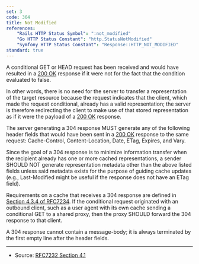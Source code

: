 ```yaml
---
set: 3
code: 304
title: Not Modified
references:
    "Rails HTTP Status Symbol": ":not_modified"
    "Go HTTP Status Constant": "http.StatusNotModified"
    "Symfony HTTP Status Constant": "Response::HTTP_NOT_MODIFIED"
standard: true
---
```


A conditional GET or HEAD request has been received and would have resulted in a [200 OK](/200) response if it were not for the fact that the condition evaluated to false.

In other words, there is no need for the server to transfer a representation of the target resource because the request indicates that the client, which made the request conditional, already has a valid representation; the server is therefore redirecting the client to make use of that stored representation as if it were the payload of a [200 OK](/200) response.

The server generating a 304 response MUST generate any of the following header fields that would have been sent in a [200 OK](/200) response to the same request: Cache-Control, Content-Location, Date, ETag, Expires, and Vary.

Since the goal of a 304 response is to minimize information transfer when the recipient already has one or more cached representations, a sender SHOULD NOT generate representation metadata other than the above listed fields unless said metadata exists for the purpose of guiding cache updates (e.g., Last-Modified might be useful if the response does not have an ETag field).

Requirements on a cache that receives a 304 response are defined in [Section 4.3.4 of RFC7234][2]. If the conditional request originated with an outbound client, such as a user agent with its own cache sending a conditional GET to a shared proxy, then the proxy SHOULD forward the 304 response to that client.

A 304 response cannot contain a message-body; it is always terminated by the first empty line after the header fields.

---

* Source: [RFC7232 Section 4.1][1]

[1]: <http://tools.ietf.org/html/rfc7232#section-4.1>
[2]: <http://tools.ietf.org/html/rfc7234#section-4.3.4>
